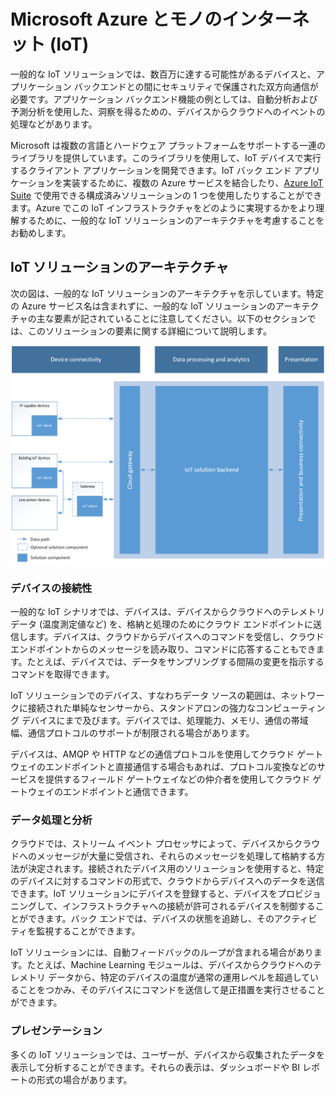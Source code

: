 # Microsoft Azure とモノのインターネット (IoT)

一般的な IoT ソリューションでは、数百万に達する可能性があるデバイスと、アプリケーション バックエンドとの間にセキュリティで保護された双方向通信が必要です。アプリケーション バックエンド機能の例としては、自動分析および予測分析を使用した、洞察を得るための、デバイスからクラウドへのイベントの処理などがあります。

Microsoft は複数の言語とハードウェア プラットフォームをサポートする一連のライブラリを提供しています。このライブラリを使用して、IoT デバイスで実行するクライアント アプリケーションを開発できます。IoT バック エンド アプリケーションを実装するために、複数の Azure サービスを結合したり、[Azure IoT Suite][] で使用できる構成済みソリューションの 1 つを使用したりすることができます。Azure でこの IoT インフラストラクチャをどのように実現するかをより理解するために、一般的な IoT ソリューションのアーキテクチャを考慮することをお勧めします。

## IoT ソリューションのアーキテクチャ

次の図は、一般的な IoT ソリューションのアーキテクチャを示しています。特定の Azure サービス名は含まれずに、一般的な IoT ソリューションのアーキテクチャの主な要素が記されていることに注意してください。以下のセクションでは、このソリューションの要素に関する詳細について説明します。

![IoT ソリューションのアーキテクチャ][img-solution-architecture]

### デバイスの接続性

一般的な IoT シナリオでは、デバイスは、デバイスからクラウドへのテレメトリ データ (温度測定値など) を、格納と処理のためにクラウド エンドポイントに送信します。デバイスは、クラウドからデバイスへのコマンドを受信し、クラウド エンドポイントからのメッセージを読み取り、コマンドに応答することもできます。たとえば、デバイスでは、データをサンプリングする間隔の変更を指示するコマンドを取得できます。

IoT ソリューションでのデバイス、すなわちデータ ソースの範囲は、ネットワークに接続された単純なセンサーから、スタンドアロンの強力なコンピューティング デバイスにまで及びます。デバイスでは、処理能力、メモリ、通信の帯域幅、通信プロトコルのサポートが制限される場合があります。

デバイスは、AMQP や HTTP などの通信プロトコルを使用してクラウド ゲートウェイのエンドポイントと直接通信する場合もあれば、プロトコル変換などのサービスを提供するフィールド ゲートウェイなどの仲介者を使用してクラウド ゲートウェイのエンドポイントと通信できます。

### データ処理と分析

クラウドでは、ストリーム イベント プロセッサによって、デバイスからクラウドへのメッセージが大量に受信され、それらのメッセージを処理して格納する方法が決定されます。接続されたデバイス用のソリューションを使用すると、特定のデバイスに対するコマンドの形式で、クラウドからデバイスへのデータを送信できます。IoT ソリューションにデバイスを登録すると、デバイスをプロビジョニングして、インフラストラクチャへの接続が許可されるデバイスを制御することができます。バック エンドでは、デバイスの状態を追跡し、そのアクティビティを監視することができます。

IoT ソリューションには、自動フィードバックのループが含まれる場合があります。たとえば、Machine Learning モジュールは、デバイスからクラウドへのテレメトリ データから、特定のデバイスの温度が通常の運用レベルを超過していることをつかみ、そのデバイスにコマンドを送信して是正措置を実行させることができます。

### プレゼンテーション

多くの IoT ソリューションでは、ユーザーが、デバイスから収集されたデータを表示して分析することができます。それらの表示は、ダッシュボードや BI レポートの形式の場合があります。

[img-solution-architecture]: ./media/iot-azure-and-iot/iot-reference-architecture.png

[lnk-machinelearning]: http://azure.microsoft.com/services/machine-learning/
[Azure IoT Suite]: http://azure.microsoft.com/solutions/iot

<!---HONumber=Oct15_HO4-->